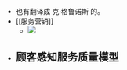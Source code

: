 - 也有翻译成 克·格鲁诺斯 的。
- [[服务营销]]
    - ![](https://firebasestorage.googleapis.com/v0/b/firescript-577a2.appspot.com/o/imgs%2Fapp%2Fxinyiheng%2FEVJ83HdwPt.png?alt=media&token=9cd4f528-7c5a-4a9d-9cd6-b3237adfbbbf)
- 顾客感知服务质量模型
    - 
